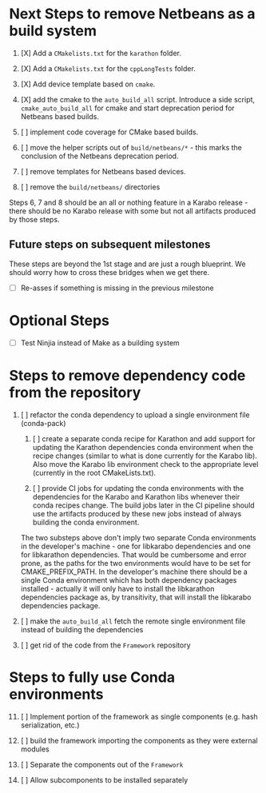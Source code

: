 Next Steps to remove Netbeans as a build system
===============================================

1. [X] Add a `CMakelists.txt` for the `karathon` folder.

2. [X] Add a `CMakelists.txt` for the `cppLongTests` folder.

3. [X] Add device template based on `cmake`.

4. [X] add the cmake to the `auto_build_all` script. Introduce a side script, `cmake_auto_build_all` for cmake and start deprecation period for Netbeans based builds.

5. [ ] implement code coverage for CMake based builds.

6. [ ] move the helper scripts out of `build/netbeans/*` - this marks the conclusion of the Netbeans deprecation period.

7. [ ] remove templates for Netbeans based devices.

8. [ ] remove the `build/netbeans/` directories

Steps 6, 7 and 8 should be an all or nothing feature in a Karabo release - there should be no Karabo release with some but not all artifacts produced by those steps.

Future steps on subsequent milestones
-------------------------------------

These steps are beyond the 1st stage and are just a rough blueprint.
We should worry how to cross these bridges when we get there.

- [ ] Re-asses if something is missing in the previous milestone

Optional Steps
==============

- [ ] Test Ninjia instead of Make as a building system

Steps to remove dependency code from the repository
===================================================

1. [ ] refactor the conda dependency to upload a single environment file (conda-pack)

   1. [ ] create a separate conda recipe for Karathon and add support for updating the Karathon dependencies conda environment when the recipe changes (similar to what is done currently for the Karabo lib). Also move the Karabo lib environment check to the appropriate level (currently in the root CMakeLists.txt).

   2. [ ] provide CI jobs for updating the conda environments with the dependencies for the Karabo and Karathon libs whenever their conda recipes change. The build jobs later in the CI pipeline should use the artifacts produced by these new jobs instead of always building the conda environment.

   The two substeps above don't imply two separate Conda environments in the developer's machine - one for libkarabo dependencies and one for libkarathon dependencies. That would be cumbersome and error prone, as the paths for the two environments would have to be set for CMAKE_PREFIX_PATH. In the developer's machine there should be a single Conda environment which has both dependency packages installed - actually it will only have to install the libkarathon dependencies package as, by transitivity, that will install the libkarabo dependencies package.

2. [ ] make the `auto_build_all` fetch the remote single environment file instead of building the dependencies

3.  [ ] get rid of the code from the `Framework` repository

Steps to fully use Conda environments
=====================================

11. [ ] Implement portion of the framework as single components (e.g. hash serialization, etc.)

12. [ ] build the framework importing the components as they were external modules

13. [ ] Separate the components out of the `Framework`

14. [ ] Allow subcomponents to be installed separately
